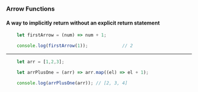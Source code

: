 ### Arrow Functions
#### A way to implicitly return without an explicit return statement
```js
    let firstArrow = (num) => num + 1;

    console.log(firstArrow(1));             // 2
```
---
```js
    let arr = [1,2,3];

    let arrPlusOne = (arr) => arr.map((el) => el + 1);

    console.log(arrPlusOne(arr)); // [2, 3, 4]
```